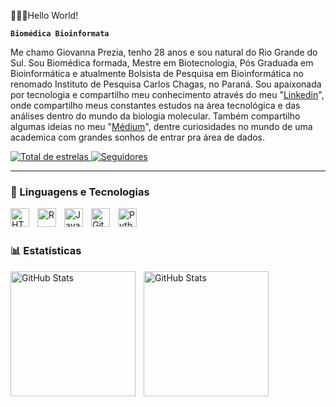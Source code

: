 👩🏻‍💻Hello World!

**`Biomédica Bioinformata`**

Me chamo Giovanna Prezia, tenho 28 anos e sou natural do Rio Grande do Sul. Sou Biomédica formada, Mestre em Biotecnologia, Pós Graduada em Bioinformática e atualmente Bolsista de Pesquisa em Bioinformática no renomado Instituto de Pesquisa Carlos Chagas, no Paraná.
Sou apaixonada por tecnologia e compartilho meu conhecimento através do meu "[Linkedin](https://www.linkedin.com/in/giovannaprezia/)", onde compartilho meus constantes estudos na área tecnológica e das análises dentro do mundo da biologia molecular. Também compartilho algumas ideias no meu "[Médium](https://medium.com/@giovanna.nbprezia)", dentre curiosidades no mundo de uma academica com grandes sonhos de entrar pra área de dados.

<p align="left"> 
    <a href="https://github.com/giovannaprezia?tab=repositories&sort=stargazers">
        <img 
            alt="Total de estrelas" 
            title="Total de estrelas GitHub" 
            src="https://custom-icon-badges.demolab.com/github/stars/giovannaprezia?color=55960c&style=for-the-badge&labelColor=488207&logo=star&label=estrelas"
        />
    </a>
    <a href="https://github.com/giovannaprezia?tab=followers">
        <img 
            alt="Seguidores" 
            title="Me siga no GitHub" 
            src="https://custom-icon-badges.demolab.com/github/followers/giovannaprezia?color=236ad3&labelColor=1155ba&style=for-the-badge&logo=github&label=Seguidores&logoColor=white"
        />
    </a>
</p>

---

### 🤖 Linguagens e Tecnologias

<img 
    align="left" 
    alt="HTML"
    title="HTML" 
    width="30px" 
    style="padding-right: 10px;" 
    src="https://cdn.jsdelivr.net/gh/devicons/devicon@latest/icons/html5/html5-original.svg" 
/>
<img 
    align="left" 
    alt="R" 
    title="R"
    width="30px" 
    style="padding-right: 10px;" 
    src="https://cdn.jsdelivr.net/npm/simple-icons@3.13.0/icons/r.js" 
/>
<img 
    align="left" 
    alt="JavaScript" 
    title="JavaScript"
    width="30px" 
    style="padding-right: 10px;" 
    src="https://cdn.jsdelivr.net/gh/devicons/devicon@latest/icons/javascript/javascript-original.svg" 
/>
<img 
    align="left" 
    alt="Git" 
    title="Git"
    width="30px" 
    style="padding-right: 10px;" 
    src="https://cdn.jsdelivr.net/gh/devicons/devicon@latest/icons/git/git-original.svg" 
/>
<img 
    align="left" 
    alt="Python" 
    title="Python"
    width="30px" 
    style="padding-right: 10px;" 
    src="https://cdn.jsdelivr.net/gh/devicons/devicon@latest/icons/python/python-original.svg" 
/>

<br/>
<br/>

### 📊 Estatísticas

<p>
  <img 
    align="left" 
    alt="GitHub Stats" 
    height="200" 
    style="padding-right: 10px;" 
    src="https://github-readme-stats.vercel.app/api?username=giovannaprezia&show_icons=true&theme=tokyonight&include_all_commits=true&locale=pt-br" 
  />

<img 
      align="left" 
      alt="GitHub Stats" 
      height="200" 
      src="https://github-readme-stats.vercel.app/api/top-langs/?username=giovannaprezia&theme=tokyonight&layout=compact&custom_title=Tecnologias&langs_count=9" 
  />

</p>
